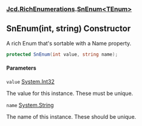 ### [Jcd.RichEnumerations](Jcd.RichEnumerations.md 'Jcd.RichEnumerations').[SnEnum&lt;TEnum&gt;](Jcd.RichEnumerations.SnEnum_TEnum_.md 'Jcd.RichEnumerations.SnEnum<TEnum>')

## SnEnum(int, string) Constructor

A rich Enum that's sortable with a Name property.

```csharp
protected SnEnum(int value, string name);
```
#### Parameters

<a name='Jcd.RichEnumerations.SnEnum_TEnum_.SnEnum(int,string).value'></a>

`value` [System.Int32](https://docs.microsoft.com/en-us/dotnet/api/System.Int32 'System.Int32')

The value for this instance. These must be unique.

<a name='Jcd.RichEnumerations.SnEnum_TEnum_.SnEnum(int,string).name'></a>

`name` [System.String](https://docs.microsoft.com/en-us/dotnet/api/System.String 'System.String')

The name of this instance. These should be unique.